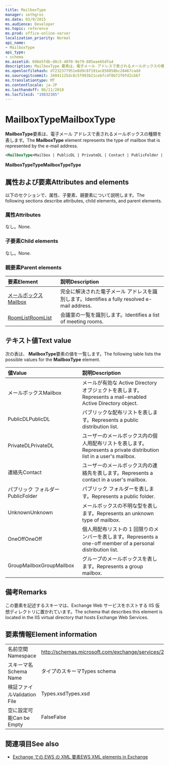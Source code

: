 ```yaml
---
title: MailboxType
manager: sethgros
ms.date: 03/9/2015
ms.audience: Developer
ms.topic: reference
ms.prod: office-online-server
localization_priority: Normal
api_name:
- MailboxType
api_type:
- schema
ms.assetid: 696e5fdb-d8c5-40f0-9e79-885eae65dfa4
description: MailboxType 要素は、電子メール アドレスで表されるメールボックスの種類を表します。
ms.openlocfilehash: d7232377951e8d9c8f191ac856058bc28467cadd
ms.sourcegitcommit: 34041125dc8c5f993b21cebfc4f8b72f0fd2cb6f
ms.translationtype: MT
ms.contentlocale: ja-JP
ms.lasthandoff: 06/11/2018
ms.locfileid: "19832305"
---
```

# <a name="mailboxtype"></a><span data-ttu-id="44217-103">MailboxType</span><span class="sxs-lookup"><span data-stu-id="44217-103">MailboxType</span></span>

<span data-ttu-id="44217-104">**MailboxType**要素は、電子メール アドレスで表されるメールボックスの種類を表します。</span><span class="sxs-lookup"><span data-stu-id="44217-104">The **MailboxType** element represents the type of mailbox that is represented by the e-mail address.</span></span> 
  
```XML
<MailboxType>Mailbox | PublicDL | PrivateDL | Contact | PublicFolder | Unknown | OneOff | GroupMailbox</MailboxType>
```

<span data-ttu-id="44217-105">**MailboxTypeType**</span><span class="sxs-lookup"><span data-stu-id="44217-105">**MailboxTypeType**</span></span>

## <a name="attributes-and-elements"></a><span data-ttu-id="44217-106">属性および要素</span><span class="sxs-lookup"><span data-stu-id="44217-106">Attributes and elements</span></span>

<span data-ttu-id="44217-107">以下のセクションで、属性、子要素、親要素について説明します。</span><span class="sxs-lookup"><span data-stu-id="44217-107">The following sections describe attributes, child elements, and parent elements.</span></span>
  
### <a name="attributes"></a><span data-ttu-id="44217-108">属性</span><span class="sxs-lookup"><span data-stu-id="44217-108">Attributes</span></span>

<span data-ttu-id="44217-109">なし。</span><span class="sxs-lookup"><span data-stu-id="44217-109">None.</span></span>
  
### <a name="child-elements"></a><span data-ttu-id="44217-110">子要素</span><span class="sxs-lookup"><span data-stu-id="44217-110">Child elements</span></span>

<span data-ttu-id="44217-111">なし。</span><span class="sxs-lookup"><span data-stu-id="44217-111">None.</span></span>
  
### <a name="parent-elements"></a><span data-ttu-id="44217-112">親要素</span><span class="sxs-lookup"><span data-stu-id="44217-112">Parent elements</span></span>

|<span data-ttu-id="44217-113">**要素**</span><span class="sxs-lookup"><span data-stu-id="44217-113">**Element**</span></span>|<span data-ttu-id="44217-114">**説明**</span><span class="sxs-lookup"><span data-stu-id="44217-114">**Description**</span></span>|
|:-----|:-----|
|[<span data-ttu-id="44217-115">メールボックス</span><span class="sxs-lookup"><span data-stu-id="44217-115">Mailbox</span></span>](mailbox.md) <br/> |<span data-ttu-id="44217-116">完全に解決された電子メール アドレスを識別します。</span><span class="sxs-lookup"><span data-stu-id="44217-116">Identifies a fully resolved e-mail address.</span></span>  <br/> |
|[<span data-ttu-id="44217-117">RoomList</span><span class="sxs-lookup"><span data-stu-id="44217-117">RoomList</span></span>](roomlist.md) <br/> |<span data-ttu-id="44217-118">会議室の一覧を識別します。</span><span class="sxs-lookup"><span data-stu-id="44217-118">Identifies a list of meeting rooms.</span></span>  <br/> |
   
## <a name="text-value"></a><span data-ttu-id="44217-119">テキスト値</span><span class="sxs-lookup"><span data-stu-id="44217-119">Text value</span></span>

<span data-ttu-id="44217-120">次の表は、 **MailboxType**要素の値を一覧します。</span><span class="sxs-lookup"><span data-stu-id="44217-120">The following table lists the possible values for the **MailboxType** element.</span></span> 
  
|<span data-ttu-id="44217-121">**値**</span><span class="sxs-lookup"><span data-stu-id="44217-121">**Value**</span></span>|<span data-ttu-id="44217-122">**説明**</span><span class="sxs-lookup"><span data-stu-id="44217-122">**Description**</span></span>|
|:-----|:-----|
|<span data-ttu-id="44217-123">メールボックス</span><span class="sxs-lookup"><span data-stu-id="44217-123">Mailbox</span></span>  <br/> |<span data-ttu-id="44217-124">メールが有効な Active Directory オブジェクトを表します。</span><span class="sxs-lookup"><span data-stu-id="44217-124">Represents a mail-enabled Active Directory object.</span></span>  <br/> |
|<span data-ttu-id="44217-125">PublicDL</span><span class="sxs-lookup"><span data-stu-id="44217-125">PublicDL</span></span>  <br/> |<span data-ttu-id="44217-126">パブリックな配布リストを表します。</span><span class="sxs-lookup"><span data-stu-id="44217-126">Represents a public distribution list.</span></span>  <br/> |
|<span data-ttu-id="44217-127">PrivateDL</span><span class="sxs-lookup"><span data-stu-id="44217-127">PrivateDL</span></span>  <br/> |<span data-ttu-id="44217-128">ユーザーのメールボックス内の個人用配布リストを表します。</span><span class="sxs-lookup"><span data-stu-id="44217-128">Represents a private distribution list in a user's mailbox.</span></span>  <br/> |
|<span data-ttu-id="44217-129">連絡先</span><span class="sxs-lookup"><span data-stu-id="44217-129">Contact</span></span>  <br/> |<span data-ttu-id="44217-130">ユーザーのメールボックス内の連絡先を表します。</span><span class="sxs-lookup"><span data-stu-id="44217-130">Represents a contact in a user's mailbox.</span></span>  <br/> |
|<span data-ttu-id="44217-131">パブリック フォルダー</span><span class="sxs-lookup"><span data-stu-id="44217-131">PublicFolder</span></span>  <br/> |<span data-ttu-id="44217-132">パブリック フォルダーを表します。</span><span class="sxs-lookup"><span data-stu-id="44217-132">Represents a public folder.</span></span>  <br/> |
|<span data-ttu-id="44217-133">Unknown</span><span class="sxs-lookup"><span data-stu-id="44217-133">Unknown</span></span>  <br/> |<span data-ttu-id="44217-134">メールボックスの不明な型を表します。</span><span class="sxs-lookup"><span data-stu-id="44217-134">Represents an unknown type of mailbox.</span></span>  <br/> |
|<span data-ttu-id="44217-135">OneOff</span><span class="sxs-lookup"><span data-stu-id="44217-135">OneOff</span></span>  <br/> |<span data-ttu-id="44217-136">個人用配布リストの 1 回限りのメンバーを表します。</span><span class="sxs-lookup"><span data-stu-id="44217-136">Represents a one-off member of a personal distribution list.</span></span>  <br/> |
|<span data-ttu-id="44217-137">GroupMailbox</span><span class="sxs-lookup"><span data-stu-id="44217-137">GroupMailbox</span></span>  <br/> |<span data-ttu-id="44217-138">グループのメールボックスを表します。</span><span class="sxs-lookup"><span data-stu-id="44217-138">Represents a group mailbox.</span></span>  <br/> |
   
## <a name="remarks"></a><span data-ttu-id="44217-139">備考</span><span class="sxs-lookup"><span data-stu-id="44217-139">Remarks</span></span>

<span data-ttu-id="44217-140">この要素を記述するスキーマは、Exchange Web サービスをホストする IIS 仮想ディレクトリに置かれています。</span><span class="sxs-lookup"><span data-stu-id="44217-140">The schema that describes this element is located in the IIS virtual directory that hosts Exchange Web Services.</span></span>
  
## <a name="element-information"></a><span data-ttu-id="44217-141">要素情報</span><span class="sxs-lookup"><span data-stu-id="44217-141">Element information</span></span>

|||
|:-----|:-----|
|<span data-ttu-id="44217-142">名前空間</span><span class="sxs-lookup"><span data-stu-id="44217-142">Namespace</span></span>  <br/> |http://schemas.microsoft.com/exchange/services/2006/types  <br/> |
|<span data-ttu-id="44217-143">スキーマ名</span><span class="sxs-lookup"><span data-stu-id="44217-143">Schema Name</span></span>  <br/> |<span data-ttu-id="44217-144">タイプのスキーマ</span><span class="sxs-lookup"><span data-stu-id="44217-144">Types schema</span></span>  <br/> |
|<span data-ttu-id="44217-145">検証ファイル</span><span class="sxs-lookup"><span data-stu-id="44217-145">Validation File</span></span>  <br/> |<span data-ttu-id="44217-146">Types.xsd</span><span class="sxs-lookup"><span data-stu-id="44217-146">Types.xsd</span></span>  <br/> |
|<span data-ttu-id="44217-147">空に設定可能</span><span class="sxs-lookup"><span data-stu-id="44217-147">Can be Empty</span></span>  <br/> |<span data-ttu-id="44217-148">False</span><span class="sxs-lookup"><span data-stu-id="44217-148">False</span></span>  <br/> |
   
## <a name="see-also"></a><span data-ttu-id="44217-149">関連項目</span><span class="sxs-lookup"><span data-stu-id="44217-149">See also</span></span>

- [<span data-ttu-id="44217-150">Exchange での EWS の XML 要素</span><span class="sxs-lookup"><span data-stu-id="44217-150">EWS XML elements in Exchange</span></span>](ews-xml-elements-in-exchange.md)

